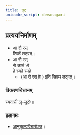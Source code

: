 ```yaml
---
title: लुट्
unicode_script: devanagari
---
```


<div class="js_include" url="../../angAni/dhAtuvivekaH/"  newLevelForH1="1" includeTitle="true"> </div>

<div class="js_include" url="../../angAni/vivaxA-kalanam/"  newLevelForH1="1" includeTitle="true"> </div>


## प्रत्ययनिर्माणम्
- आ रौ रस्  
शिष्टं लट्वत्।
- आ रौ रस्  
से आथे ध्वे  
हे स्वहे स्महे
  - {आ रौ रस् हे } इति विहाय लट्वत्।

### विकरणविधानम्
स्यतासी लृ-लुटोः॥

### इडागमः
- [आनुकूल्यविचारोऽत्र](../../angAni/iDAgama-nishcayaH/)।


<div class="js_include" url="../../angAni/ArdhadhAtuka-kAryANi/"  newLevelForH1="1" includeTitle="true"> </div>

